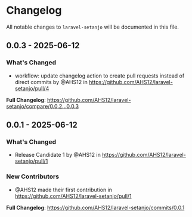 # Changelog

All notable changes to `laravel-setanjo` will be documented in this file.

## 0.0.3 - 2025-06-12

### What's Changed

* workflow: update changelog action to create pull requests instead of direct commits by @AHS12 in https://github.com/AHS12/laravel-setanjo/pull/4

**Full Changelog**: https://github.com/AHS12/laravel-setanjo/compare/0.0.2...0.0.3

## 0.0.1 - 2025-06-12

### What's Changed

* Release Candidate 1 by @AHS12 in https://github.com/AHS12/laravel-setanjo/pull/1

### New Contributors

* @AHS12 made their first contribution in https://github.com/AHS12/laravel-setanjo/pull/1

**Full Changelog**: https://github.com/AHS12/laravel-setanjo/commits/0.0.1
